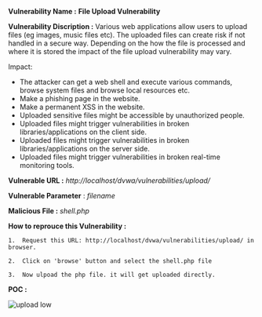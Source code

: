 **Vulnerability Name :** **File Upload Vulnerability** 

**Vulnerability Discription :** Various web applications allow users to upload files (eg images, music files etc). The uploaded files can create risk if not handled in a secure way. Depending on the how the file is processed and where it is stored the impact of the file upload vulnerability may vary.
     
Impact:
- The attacker can get a web shell and execute various commands, browse system files and browse local resources etc.
- Make a phishing page in the website.
- Make a permanent XSS in the website.
- Uploaded sensitive files might be accessible by unauthorized people.
- Uploaded files might trigger vulnerabilities in broken libraries/applications on the client side.
- Uploaded files might trigger vulnerabilities in broken libraries/applications on the server side.
- Uploaded files might trigger vulnerabilities in broken real-time monitoring tools.

**Vulnerable URL :** *http://localhost/dvwa/vulnerabilities/upload/*

**Vulnerable Parameter** : *filename*

**Malicious File :** *shell.php*

**How to reprouce this Vulnerability :**

    1.  Request this URL: http://localhost/dvwa/vulnerabilities/upload/ in browser.
        
    2.  Click on 'browse' button and select the shell.php file 
    
    3.  Now ulpoad the php file. it will get uploaded directly.
    
**POC :**

  ![upload low](https://user-images.githubusercontent.com/36234942/61954987-bb7ef580-afd7-11e9-8431-d5c3436b6a98.PNG)

  
